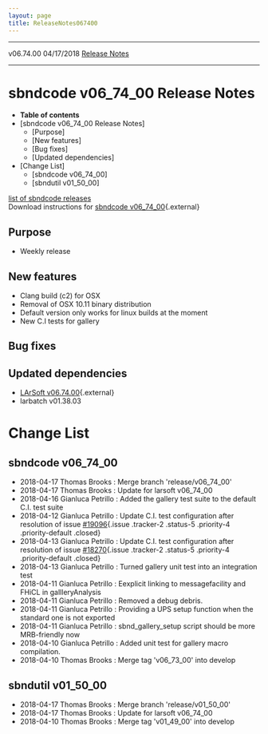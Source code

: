 ```yaml
---
layout: page
title: ReleaseNotes067400
---
```


  ----------- ------------ -- -- ------------------------------------------------------
  v06.74.00   04/17/2018         [Release Notes](ReleaseNotes067400.html)
  ----------- ------------ -- -- ------------------------------------------------------



sbndcode v06\_74\_00 Release Notes
======================================================================================

-   **Table of contents**
-   [sbndcode v06\_74\_00 Release
    Notes]
    -   [Purpose]
    -   [New features]
    -   [Bug fixes]
    -   [Updated dependencies]
-   [Change List]
    -   [sbndcode v06\_74\_00]
    -   [sbndutil v01\_50\_00]

[list of sbndcode
releases](List_of_SBND_code_releases.html)\
Download instructions for [sbndcode
v06\_74\_00](http://scisoft.fnal.gov/scisoft/bundles/sbnd/v06_74_00/sbndcode-v06_74_00.html){.external}



Purpose
----------------------------------

-   Weekly release



New features
--------------------------------------------

-   Clang build (c2) for OSX
-   Removal of OSX 10.11 binary distribution
-   Default version only works for linux builds at the moment
-   New C.I tests for gallery



Bug fixes
--------------------------------------



Updated dependencies
------------------------------------------------------------

-   [LArSoft
    v06.74.00](https://cdcvs.fnal.gov/redmine/projects/larsoft/wiki/ReleaseNotes067400){.external}
-   larbatch v01.38.03



Change List
==========================================



sbndcode v06\_74\_00
----------------------------------------------------------

-   2018-04-17 Thomas Brooks : Merge branch \'release/v06\_74\_00\'
-   2018-04-17 Thomas Brooks : Update for larsoft v06\_74\_00
-   2018-04-16 Gianluca Petrillo : Added the gallery test suite to the
    default C.I. test suite
-   2018-04-12 Gianluca Petrillo : Update C.I. test configuration after
    resolution of issue
    [\#19096](/redmine/issues/19096 "Feature: Reference file paths expressed with variables are not fully supported by the C.I. system (Closed)"){.issue
    .tracker-2 .status-5 .priority-4 .priority-default .closed}
-   2018-04-13 Gianluca Petrillo : Update C.I. test configuration after
    resolution of issue
    [\#18270](/redmine/issues/18270 "Feature: Have test_runner find the test configuration file from the source directory (Closed)"){.issue
    .tracker-2 .status-5 .priority-4 .priority-default .closed}
-   2018-04-13 Gianluca Petrillo : Turned gallery unit test into an
    integration test
-   2018-04-11 Gianluca Petrillo : Eexplicit linking to messagefacility
    and FHiCL in gallleryAnalysis
-   2018-04-11 Gianluca Petrillo : Removed a debug debris.
-   2018-04-11 Gianluca Petrillo : Providing a UPS setup function when
    the standard one is not exported
-   2018-04-11 Gianluca Petrillo : sbnd\_gallery\_setup script should be
    more MRB-friendly now
-   2018-04-10 Gianluca Petrillo : Added unit test for gallery macro
    compilation.
-   2018-04-10 Thomas Brooks : Merge tag \'v06\_73\_00\' into develop



sbndutil v01\_50\_00
----------------------------------------------------------

-   2018-04-17 Thomas Brooks : Merge branch \'release/v01\_50\_00\'
-   2018-04-17 Thomas Brooks : Update for larsoft v06\_74\_00
-   2018-04-10 Thomas Brooks : Merge tag \'v01\_49\_00\' into develop
